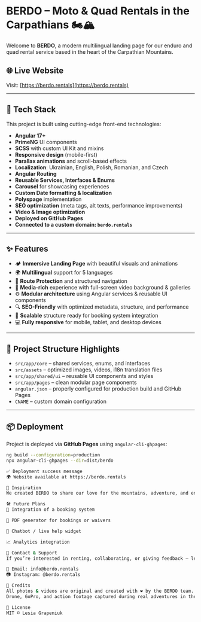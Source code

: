 # BERDO – Moto & Quad Rentals in the Carpathians 🏍️🏔️

Welcome to **BERDO**, a modern multilingual landing page for our enduro and quad rental service based in the heart of the Carpathian Mountains.

## 🌐 Live Website

Visit: [https://berdo.rentals](https://berdo.rentals)

---

## 🚀 Tech Stack

This project is built using cutting-edge front-end technologies:

- **Angular 17+**
- **PrimeNG** UI components
- **SCSS** with custom UI Kit and mixins
- **Responsive design** (mobile-first)
- **Parallax animations** and scroll-based effects
- **Localization**: Ukrainian, English, Polish, Romanian, and Czech
- **Angular Routing**
- **Reusable Services, Interfaces & Enums**
- **Carousel** for showcasing experiences
- **Custom Date formatting & localization**
- **Polyspage** implementation
- **SEO optimization** (meta tags, alt texts, performance improvements)
- **Video & Image optimization**
- **Deployed on GitHub Pages**
- **Connected to a custom domain: `berdo.rentals`**

---

## ✨ Features

- 🏕️ **Immersive Landing Page** with beautiful visuals and animations
- 🌍 **Multilingual** support for 5 languages
- 🧭 **Route Protection** and structured navigation
- 📸 **Media-rich** experience with full-screen video background & galleries
- ⚙️ **Modular architecture** using Angular services & reusable UI components
- 🔍 **SEO-Friendly** with optimized metadata, structure, and performance
- 🧩 **Scalable** structure ready for booking system integration
- 💻 **Fully responsive** for mobile, tablet, and desktop devices

---

## 📁 Project Structure Highlights

- `src/app/core` – shared services, enums, and interfaces  
- `src/assets` – optimized images, videos, i18n translation files  
- `src/app/shared/ui` – reusable UI components and styles  
- `src/app/pages` – clean modular page components  
- `angular.json` – properly configured for production build and GitHub Pages  
- `CNAME` – custom domain configuration  

---

## 📦 Deployment

Project is deployed via **GitHub Pages** using `angular-cli-ghpages`:

```bash
ng build --configuration=production
npx angular-cli-ghpages --dir=dist/berdo

✅ Deployment success message
🌍 Website available at https://berdo.rentals

🧠 Inspiration
We created BERDO to share our love for the mountains, adventure, and enduro lifestyle. Every element in the design reflects our commitment to safety, experience, and unforgettable moments in the Carpathians.

🛠️ Future Plans
🔐 Integration of a booking system

🧾 PDF generator for bookings or waivers

💬 Chatbot / live help widget

📈 Analytics integration

🤝 Contact & Support
If you’re interested in renting, collaborating, or giving feedback — let’s connect via:

📩 Email: info@berdo.rentals
📷 Instagram: @berdo.rentals

📸 Credits
All photos & videos are original and created with ❤️ by the BERDO team.
Drone, GoPro, and action footage captured during real adventures in the Carpathians.

🧾 License
MIT © Lesia Grapeniuk

